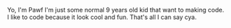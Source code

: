 Yo, I'm Pawf I'm just some normal 9 years old kid that want to making code.
I like to code because it look cool and fun.
That's all I can say cya.
